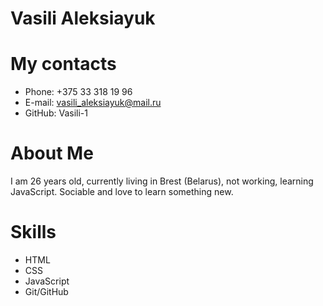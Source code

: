 # Vasili Aleksiayuk
# My contacts
* Phone: +375 33 318 19 96
* E-mail: vasili_aleksiayuk@mail.ru
* GitHub: Vasili-1
# About Me
I am 26 years old, currently living in Brest (Belarus), not working, learning JavaScript. Sociable and love to learn something new.
# Skills
* HTML
* CSS
* JavaScript
* Git/GitHub
